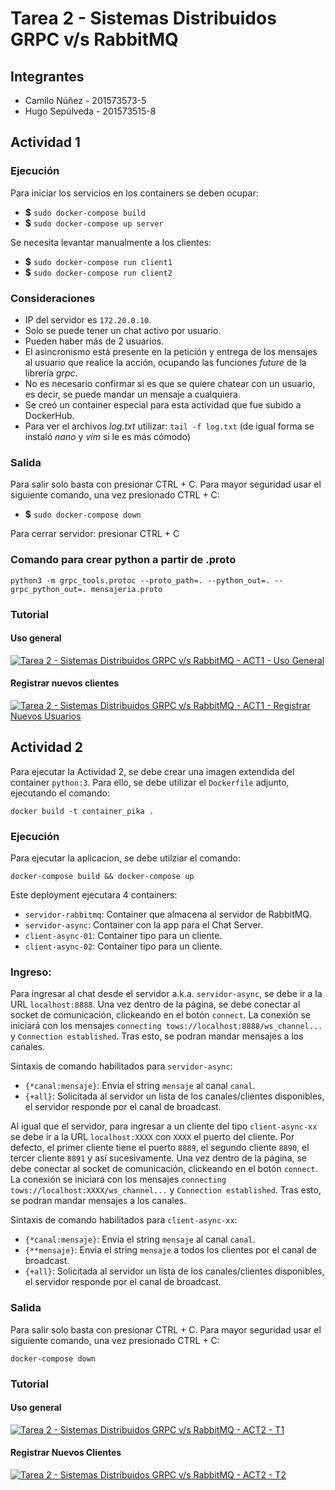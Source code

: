 # Tarea 2 - Sistemas Distribuidos GRPC v/s RabbitMQ

## Integrantes
* Camilo Núñez - 201573573-5
* Hugo Sepúlveda - 201573515-8

## Actividad 1

### Ejecución
Para iniciar los servicios en los containers se deben ocupar:
* **$** ``sudo docker-compose build``
* **$** ``sudo docker-compose up server``

Se necesita levantar manualmente a los clientes:
* **$** ``sudo docker-compose run client1``
* **$** ``sudo docker-compose run client2``

### Consideraciones
* IP del servidor es ``172.20.0.10``.
* Solo se puede tener un chat activo por usuario.
* Pueden haber más de 2 usuarios.
* El asincronismo está presente en la petición y entrega de los mensajes al usuario que realice la acción, ocupando las funciones _future_ de la librería _grpc_.
* No es necesario confirmar si es que se quiere chatear con un usuario, es decir, se puede mandar un mensaje a cualquiera.
* Se creó un container especial para esta actividad que fue subido a DockerHub.
* Para ver el archivos _log.txt_ utilizar: ``tail -f log.txt`` (de igual forma se instaló _nano_ y _vim_ si le es más cómodo)

### Salida
Para salir solo basta con presionar CTRL + C. Para mayor seguridad usar el siguiente comando, una vez presionado CTRL + C:

* **$** ``sudo docker-compose down``

Para cerrar servidor: presionar CTRL + C

### Comando para crear python a partir de .proto
``python3 -m grpc_tools.protoc --proto_path=. --python_out=. --grpc_python_out=. mensajeria.proto``

### Tutorial

#### Uso general

[![Tarea 2 - Sistemas Distribuidos GRPC v/s RabbitMQ - ACT1 - Uso General](https://img.youtube.com/vi/_bDEIjysBPY/0.jpg)](https://youtu.be/_bDEIjysBPY "Tarea 2 - Sistemas Distribuidos GRPC v/s RabbitMQ - ACT1 - Uso General")

#### Registrar nuevos clientes

[![Tarea 2 - Sistemas Distribuidos GRPC v/s RabbitMQ - ACT1 - Registrar Nuevos Usuarios](http://img.youtube.com/vi/k62UYTCz3ZI/0.jpg)](https://youtu.be/k62UYTCz3ZI "Tarea 2 - Sistemas Distribuidos GRPC v/s RabbitMQ - ACT1 - Registrar Nuevos Usuarios")

## Actividad 2

Para ejecutar la Actividad 2, se debe crear una imagen extendida del container ``python:3``. Para ello, se debe utilizar el ``Dockerfile`` adjunto, ejecutando el comando:
```{r, engine='bash', count_lines}
docker build -t container_pika .
```

### Ejecución

Para ejecutar la aplicacion, se debe utilziar el comando:
```{r, engine='bash', count_lines}
docker-compose build && docker-compose up
```
Este deployment ejecutara 4 containers:
* ``servidor-rabbitmq``: Container que almacena al servidor de RabbitMQ.
* ``servidor-async``: Container con la app para el Chat Server.
* ``client-async-01``: Container tipo para un cliente.
* ``client-async-02``: Container tipo para un cliente.

### Ingreso:

Para ingresar al chat desde el servidor a.k.a. ``servidor-async``, se debe ir a la URL ``localhost:8888``. Una vez dentro de la página, se debe conectar al socket de comunicación, clickeando en el botón ``connect``. La conexión se iniciará con los mensajes ``connecting tows://localhost:8888/ws_channel...`` y ``Connection established``. Tras esto, se podran mandar mensajes a los canales.

Sintaxis de comando habilitados para ``servidor-async``:
* `{*canal:mensaje}`: Envia el string `mensaje` al canal `canal`.
* `{+all}`: Solicitada al servidor un lista de los canales/clientes disponibles, el servidor responde por el canal de broadcast.

Al igual que el servidor, para ingresar a un cliente del tipo ``client-async-xx`` se debe ir a la URL ``localhost:XXXX`` con `XXXX` el puerto del cliente. Por defecto, el primer cliente tiene el puerto ``8889``, el segundo cliente ``8890``, el tercer cliente ``8891`` y así sucesivamente. Una vez dentro de la página, se debe conectar al socket de comunicación, clickeando en el botón ``connect``. La conexión se iniciará con los mensajes ``connecting tows://localhost:XXXX/ws_channel...`` y ``Connection established``. Tras esto, se podran mandar mensajes a los canales.

Sintaxis de comando habilitados para ``client-async-xx``:
* `{*canal:mensaje}`: Envia el string `mensaje` al canal `canal`.
* `{**mensaje}`: Envia el string `mensaje` a todos los clientes por el canal de broadcast.
* `{+all}`: Solicitada al servidor un lista de los canales/clientes disponibles, el servidor responde por el canal de broadcast.

### Salida

Para salir solo basta con presionar CTRL + C. Para mayor seguridad usar el siguiente comando, una vez presionado CTRL + C:
```{r, engine='bash', count_lines}
docker-compose down
```

### Tutorial
#### Uso general
[![Tarea 2 - Sistemas Distribuidos GRPC v/s RabbitMQ - ACT2 - T1](http://img.youtube.com/vi/gzUZSdAUPdw/0.jpg)](https://youtu.be/gzUZSdAUPdw "Tarea 2 - Sistemas Distribuidos GRPC v/s RabbitMQ - ACT2 - T1")

#### Registrar Nuevos Clientes
[![Tarea 2 - Sistemas Distribuidos GRPC v/s RabbitMQ - ACT2 - T2](https://img.youtube.com/vi/QsxBCTbZxcs/0.jpg)](https://youtu.be/QsxBCTbZxcs "Tarea 2 - Sistemas Distribuidos GRPC v/s RabbitMQ - ACT2 - T2")
